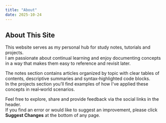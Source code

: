 ```yaml
---
title: "About"
date: 2025-10-24
---
```


## About This Site

This website serves as my personal hub for study notes, tutorials and projects.  
I am passionate about continual learning and enjoy documenting concepts in a way that makes them easy to reference and revisit later.  

The notes section contains articles organized by topic with clear tables of contents, descriptive summaries and syntax‑highlighted code blocks.  
In the projects section you’ll find examples of how I've applied these concepts in real‑world scenarios.  

Feel free to explore, share and provide feedback via the social links in the header.  
If you find an error or would like to suggest an improvement, please click **Suggest Changes** at the bottom of any page.